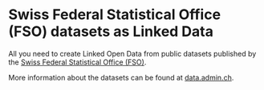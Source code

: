 #  Swiss Federal Statistical Office (FSO) datasets as Linked Data

All you need to create Linked Open Data from public datasets published by the [Swiss Federal Statistical Office (FSO)](http://www.bfs.admin.ch/).

More information about the datasets can be found at [data.admin.ch](http://data.admin.ch).
